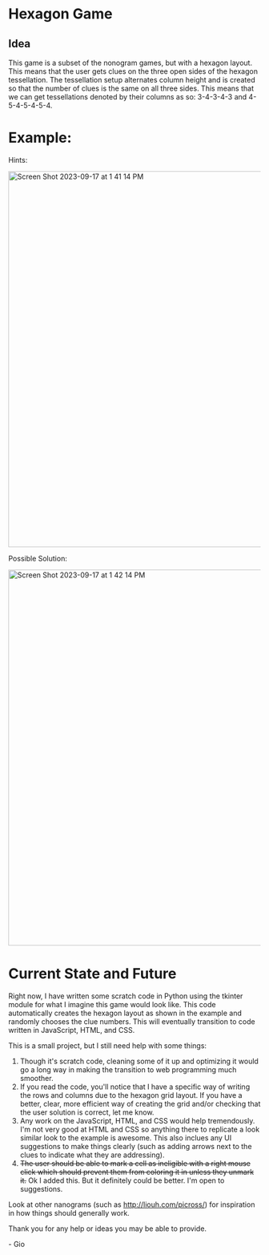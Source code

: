 # Hexagon Game
## Idea
This game is a subset of the nonogram games, but with a hexagon layout.
This means that the user gets clues on the three open sides of the hexagon tessellation.
The tessellation setup alternates column height and is created so that the number of clues is the same on all three sides.
This means that we can get tessellations denoted by their columns as so: 3-4-3-4-3 and 4-5-4-5-4-5-4.

# Example:

Hints:

<img width="750" alt="Screen Shot 2023-09-17 at 1 41 14 PM" src="https://github.com/gio-puter/Hexagon-Game/assets/103840942/0cab93a8-ee54-4b13-9185-bdea0492f750">

Possible Solution:

<img width="750" alt="Screen Shot 2023-09-17 at 1 42 14 PM" src="https://github.com/gio-puter/Hexagon-Game/assets/103840942/1784a132-7711-4abc-a170-e01f5983d356">

# Current State and Future
Right now, I have written some scratch code in Python using the tkinter module for what I imagine this game would look like.
This code automatically creates the hexagon layout as shown in the example and randomly chooses the clue numbers.
This will eventually transition to code written in JavaScript, HTML, and CSS.

This is a small project, but I still need help with some things:
1) Though it's scratch code, cleaning some of it up and optimizing it would go a long way in making the transition to web programming much smoother.
2) If you read the code, you'll notice that I have a specific way of writing the rows and columns due to the hexagon grid layout. If you have a better, clear, more efficient way of creating the grid and/or checking that the user solution is correct, let me know.
3) Any work on the JavaScript, HTML, and CSS would help tremendously. I'm not very good at HTML and CSS so anything there to replicate a look similar look to the example is awesome. This also inclues any UI suggestions to make things clearly (such as adding arrows next to the clues to indicate what they are addressing).
4) ~~The user should be able to mark a cell as ineligible with a right mouse click which should prevent them from coloring it in unless they unmark it.~~ Ok I added this. But it definitely could be better. I'm open to suggestions.

Look at other nanograms (such as http://liouh.com/picross/) for inspiration in how things should generally work.


Thank you for any help or ideas you may be able to provide.

\- Gio
